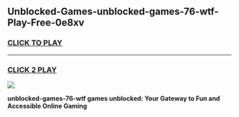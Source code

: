 
## Unblocked-Games-unblocked-games-76-wtf-Play-Free-0e8xv
<h3>
<a href="https://premium76.site?title=unblocked-games-76-wtf&ref=17A">CLICK TO PLAY</a></h3>
<hr>

<h3>
<a href="https://premium76.site?title=unblocked-games-76-wtf&ref=17A">CLICK 2 PLAY</a>
  
</h3>

<a href="https://premium76.site?title=unblocked-games-76-wtf&ref=17A"><img src="https://clearcache.store/games.png"></a>


**unblocked-games-76-wtf games unblocked: Your Gateway to Fun and Accessible Online Gaming**
